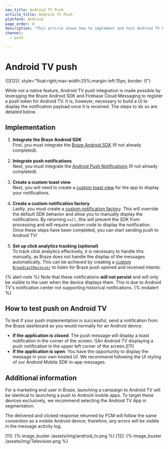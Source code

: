 ```yaml
---
nav_title: Android TV Push
article_title: Android TV Push
platform: Android
page_order: 8
description: "This article shows how to implement and test Android TV Push."
channel:
  - push

---
```


# Android TV push
![][12]{: style="float:right;max-width:25%;margin-left:15px; border: 0"}

While not a native feature, Android TV push integration is made possible by leveraging the Braze Android SDK and Firebase Cloud Messaging to register a push token for Android TV. It is, however, necessary to build a UI to display the notification payload once it is received. The steps to do so are detailed below. 

## Implementation

1. **Integrate the Braze Android SDK**<br>
First, you must integrate the [Braze Android SDK][6] (If not already completed).<br><br>
2. **Integrate push notifications**<br>
Next, you must integrate the [Android Push Notifications][10] (If not already completed).<br><br>
3. **Create a custom toast view**<br>
Next, you will need to create a [custom toast view][9] for the app to display your notifications.<br><br>
4. **Create a custom notification factory**<br>
Lastly, you must create a [custom notification factory][8]. This will override the default SDK behavior and allow you to manually display the notifications. By returning `null`, this will prevent the SDK from processing and will require custom code to display the notification. Once these steps have been completed, you can start sending push to Android TV!<br><br>
5. **Set up click analytics tracking (optional)**<br>
To track click analytics effectively, it is necessary to handle this manually, as Braze does not handle the display of the messages automatically. This can be achieved by creating a [custom `BroadcastReceiver`][7] to listen for Braze push opened and received intents.

{% alert note %}
Note that these notifications **will not persist** and will only be visible to the user when the device displays them. This is due to Android TV's notification center not supporting historical notifications.
{% endalert %} 

## How to test push on Android TV

To test if your push implementation is successful, send a notification from the Braze dashboard as you would normally for an Android device.

- **If the application is closed**: The push message will display a toast notification in the corner of the screen.
![An Android TV displaying a push notification in the upper left corner of the screen.][11]
- **If the application is open**: You have the opportunity to display the message in your own hosted UI. We recommend following the UI styling of our Android Mobile SDK in-app messages.

## Additional information
For a marketing end user in Braze, launching a campaign to Android TV will be identical to launching a push to Android mobile apps. To target these devices exclusively, we recommend selecting the Android TV App in segmentation. 

The delivered and clicked response returned by FCM will follow the same convention as a mobile Android device; therefore, any errors will be visible in the message activity log.

[6]: {{site.baseurl}}/developer_guide/platform_integration_guides/android/initial_sdk_setup/android_sdk_integration/?redirected=true
[7]: {{site.baseurl}}/developer_guide/platform_integration_guides/android/push_notifications/integration/standard_integration/#custom-handling-for-push-receipts-opens-dismissals-and-key-value-pairs
[8]: {{site.baseurl}}/developer_guide/platform_integration_guides/android/push_notifications/integration/standard_integration/#custom-displaying-notifications
[9]: https://developer.android.com/guide/topics/ui/notifiers/toasts#CustomToastView
[10]: {{site.baseurl}}/developer_guide/platform_integration_guides/android/push_notifications/integration/standard_integration/
[11]: {% image_buster /assets/img/android_tv.png %}
[12]: {% image_buster /assets/img/Television.png %}
